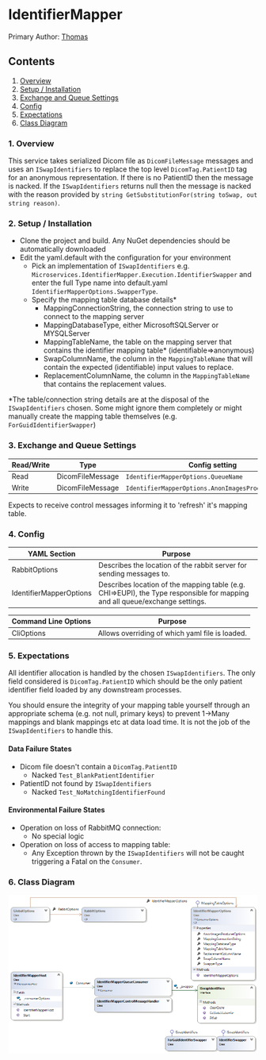 # IdentifierMapper

Primary Author: [Thomas](https://github.com/tznind)

## Contents
 1. [Overview](#1-overview)
 2. [Setup / Installation](#2-setup--installation)
 3. [Exchange and Queue Settings](#3-exchange-and-queue-settings)
 4. [Config](#4-config)
 5. [Expectations](#5-expectations)
 6. [Class Diagram](#6-class-diagram)

### 1. Overview
This service takes serialized Dicom file as `DicomFileMessage` messages and uses an `ISwapIdentifiers` to replace the top level `DicomTag.PatientID` tag for an anonymous representation.  If there is no PatientID then the message is nacked. If the `ISwapIdentifiers` returns null then the message is nacked with the reason provided by `string GetSubstitutionFor(string toSwap, out string reason)`.

### 2. Setup / Installation
- Clone the project and build. Any NuGet dependencies should be automatically downloaded
- Edit the yaml.default with the configuration for your environment
	- Pick an implementation of `ISwapIdentifiers` e.g. `Microservices.IdentifierMapper.Execution.IdentifierSwapper` and enter the full Type name into default.yaml `IdentifierMapperOptions.SwapperType`.
	- Specify the mapping table database details*
		- MappingConnectionString, the connection string to use to connect to the mapping server 
		- MappingDatabaseType, either MicrosoftSQLServer or MYSQLServer
		- MappingTableName, the table on the mapping server that contains the identifier mapping table* (identifiable=>anonymous)
		- SwapColumnName, the column in the `MappingTableName` that will contain the expected (identifiable) input values to replace.
		- ReplacementColumnName, the column in the `MappingTableName` that contains the replacement values.

*The table/connection string details are at the disposal of the `ISwapIdentifiers` chosen.  Some might ignore them completely or might manually create the mapping table themselves (e.g. `ForGuidIdentifierSwapper`)

### 3. Exchange and Queue Settings
| Read/Write | Type | Config setting |
| ------------- | ------------- |------------- |
| Read | DicomFileMessage | `IdentifierMapperOptions.QueueName` |
| Write | DicomFileMessage | `IdentifierMapperOptions.AnonImagesProducerOptions` |

Expects to receive control messages informing it to 'refresh' it's mapping table.

### 4. Config
| YAML Section  | Purpose |
| ------------- | ------------- |
| RabbitOptions | Describes the location of the rabbit server for sending messages to. |
| IdentifierMapperOptions | Describes location of the mapping table (e.g. CHI=>EUPI), the Type responsible for mapping and all queue/exchange settings.|

| Command Line Options | Purpose |
| ------------- | ------------- |
|CliOptions | Allows overriding of which yaml file is loaded. |

### 5. Expectations

All identifier allocation is handled by the chosen `ISwapIdentifiers`.  The only field considered is `DicomTag.PatientID` which should be the only patient identifier field loaded by any downstream processes.

You should ensure the integrity of your mapping table yourself through an appropriate schema (e.g. not null, primary keys) to prevent 1->Many mappings and blank mappings etc at data load time.  It is not the job of the `ISwapIdentifiers` to handle this.

#### Data Failure States
- Dicom file doesn't contain a `DicomTag.PatientID`
	- Nacked `Test_BlankPatientIdentifier`
- PatientID not found by `ISwapIdentifiers`
	- Nacked `Test_NoMatchingIdentifierFound`

#### Environmental Failure States
 - Operation on loss of RabbitMQ connection:
	- No special logic
- Operation on loss of access to mapping table:
	- Any Exception thrown by the `ISwapIdentifiers` will not be caught triggering a Fatal on the `Consumer`.

### 6. Class Diagram
![Class Diagram](./Images/ClassDiagram.png)
